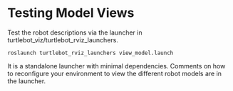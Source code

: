 # Testing Model Views

Test the robot descriptions via the launcher in 
turtlebot_viz/turtlebot_rviz_launchers.

    roslaunch turtlebot_rviz_launchers view_model.launch

It is a standalone launcher with minimal dependencies. Comments
on how to reconfigure your environment to view the different
robot models are in the launcher.
